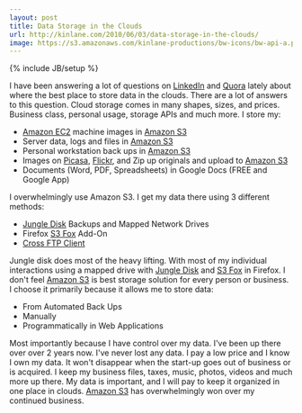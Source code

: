 ```yaml
---
layout: post
title: Data Storage in the Clouds
url: http://kinlane.com/2010/06/03/data-storage-in-the-clouds/
image: https://s3.amazonaws.com/kinlane-productions/bw-icons/bw-api-a.png
---
```

{% include JB/setup %}
<p>
     I have been answering a lot of questions on <a href="http://www.linkedin.com">LinkedIn</a> and <a href="http://www.quora.com">Quora</a> lately about where the best place to store data in the clouds. There are a lot of answers to this question. Cloud storage comes in many shapes, sizes, and prices. Business class, personal usage, storage APIs and much more. I store my:
</p>
<ul class="mainlist">
     <li>
          <a href="http://aws.amazon.com/ec2/">Amazon EC2</a> machine images in <a href="http://aws.amazon.com/s3/">Amazon S3</a>
     </li>
     <li>Server data, logs and files in <a href="http://aws.amazon.com/s3/">Amazon S3</a>
     </li>
     <li>Personal workstation back ups in <a href="http://aws.amazon.com/s3/">Amazon S3</a>
     </li>
     <li>Images on <a href="http://picasa.google.com/">Picasa</a>, <a href="http://www.flickr.com">Flickr</a>, and Zip up originals and upload to <a href="http://aws.amazon.com/s3/">Amazon S3</a>
     </li>
     <li>Documents (Word, PDF, Spreadsheets) in Google Docs (FREE and Google App)
     </li>
</ul>
<p>
     I overwhelmingly use Amazon S3. I get my data there using 3 different methods:
</p>
<ul class="mainlist">
     <li>
          <a href="https://www.jungledisk.com/">Jungle Disk</a> Backups and Mapped Network Drives
     </li>
     <li>Firefox <a href="http://www.s3fox.net/">S3 Fox</a> Add-On
     </li>
     <li>
          <a href="http://www.crossftp.com/">Cross FTP Client</a>
     </li>
</ul>
<p>
     Jungle disk does most of the heavy lifting. With most of my individual interactions using a mapped drive with <a href="https://www.jungledisk.com/">Jungle Disk</a> and <a href="http://www.s3fox.net/">S3 Fox</a> in Firefox. I don't feel <a href="http://aws.amazon.com/s3/">Amazon S3</a> is best storage solution for every person or business. I choose it primarily because it allows me to store data:
</p>
<ul class="mainlist">
     <li>From Automated Back Ups
     </li>
     <li>Manually
     </li>
     <li>Programmatically in Web Applications
     </li>
</ul>
<p>
     Most importantly because I have control over my data. I've been up there over over 2 years now. I've never lost any data. I pay a low price and I know I own my data. It won't disappear when the start-up goes out of business or is acquired. I keep my business files, taxes, music, photos, videos and much more up there. My data is important, and I will pay to keep it organized in one place in clouds. <a href="http://aws.amazon.com/s3/">Amazon S3</a> has overwhelmingly won over my continued business.
</p>